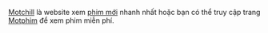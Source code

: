 <a href="https://motchill1.com">Motchill</a> là website xem <a href="https://iphimchillzz.net">phim mới</a> nhanh nhất hoặc bạn có thể truy cập trang <a href="https://motphim1.net">Motphim</a> để xem phim miễn phí.
